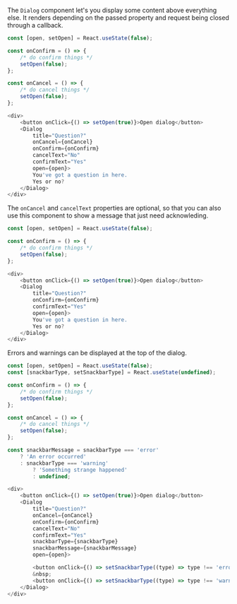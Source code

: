 The `Dialog` component let's you display some content above everything else.
It renders depending on the passed property and request being closed through a callback.

```javascript
const [open, setOpen] = React.useState(false);

const onConfirm = () => {
    /* do confirm things */
    setOpen(false);
};

const onCancel = () => {
    /* do cancel things */
    setOpen(false);
};

<div>
    <button onClick={() => setOpen(true)}>Open dialog</button>
    <Dialog
        title="Question?"
        onCancel={onCancel}
        onConfirm={onConfirm}
        cancelText="No"
        confirmText="Yes"
        open={open}>
        You've got a question in here.
        Yes or no?
    </Dialog>
</div>
```

The `onCancel` and `cancelText` properties are optional, so that you can also use this component to show a message that
just need acknowleding.

```javascript
const [open, setOpen] = React.useState(false);

const onConfirm = () => {
    /* do confirm things */
    setOpen(false);
};

<div>
    <button onClick={() => setOpen(true)}>Open dialog</button>
    <Dialog
        title="Question?"
        onConfirm={onConfirm}
        confirmText="Yes"
        open={open}>
        You've got a question in here.
        Yes or no?
    </Dialog>
</div>
```

Errors and warnings can be displayed at the top of the dialog.

```javascript
const [open, setOpen] = React.useState(false);
const [snackbarType, setSnackbarType] = React.useState(undefined);

const onConfirm = () => {
    /* do confirm things */
    setOpen(false);
};

const onCancel = () => {
    /* do cancel things */
    setOpen(false);
};

const snackbarMessage = snackbarType === 'error'
    ? 'An error occurred'
    : snackbarType === 'warning'
        ? 'Something strange happened'
        : undefined;

<div>
    <button onClick={() => setOpen(true)}>Open dialog</button>
    <Dialog
        title="Question?"
        onCancel={onCancel}
        onConfirm={onConfirm}
        cancelText="No"
        confirmText="Yes"
        snackbarType={snackbarType}
        snackbarMessage={snackbarMessage}
        open={open}>

        <button onClick={() => setSnackbarType((type) => type !== 'error' ? 'error' : undefined)}>Toggle error</button>
        &nbsp;
        <button onClick={() => setSnackbarType((type) => type !== 'warning' ? 'warning' : undefined)}>Toggle warning</button>
    </Dialog>
</div>
```
